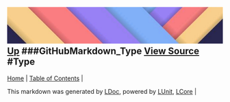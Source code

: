 ![](../Content/LDoc-banner-small.png "")
[Up](GitHubMarkdown_Type.md)
###GitHubMarkdown_Type
[View Source](GitHubMarkdown_Type.md)
#Type
---

[Home](../../README.md) | [Table of Contents](../../TableOfContents.md) | 


This markdown was generated by [LDoc](https://github.com/CodeSingularity/LDoc), powered by [LUnit](https://github.com/CodeSingularity/LUnit), [LCore](https://github.com/CodeSingularity/LCore) | 

